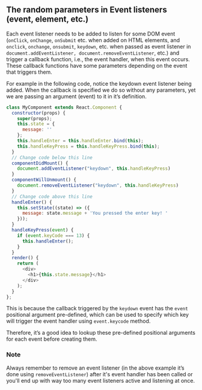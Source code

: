 ## The random parameters in Event listeners (event, element, etc.)
Each event listener needs to be added to listen for some DOM event (`onClick`, `onChange`, `onSubmit` etc. when added on HTML elements, and `onclick`, `onchange`, `onsubmit`, `keydown`, etc. when passed as event listener in `document.addEventListener, document.removeEventListener`, etc.) and trigger a callback function, i.e., the event handler, when this event occurs. These callback functions have some parameters depending on the event that triggers them.

For example in the following code, notice the keydown event listener being added. When the callback is specified we do so without any parameters, yet we are passing an argument (event) to it in it’s definition.
```js
class MyComponent extends React.Component {
  constructor(props) {
    super(props);
    this.state = {
      message: ''
    };
    this.handleEnter = this.handleEnter.bind(this);
    this.handleKeyPress = this.handleKeyPress.bind(this);
  }
  // Change code below this line
  componentDidMount() {
    document.addEventListener("keydown", this.handleKeyPress)
  }
  componentWillUnmount() {
    document.removeEventListener("keydown", this.handleKeyPress)
  }
  // Change code above this line
  handleEnter() {
    this.setState((state) => ({
      message: state.message + 'You pressed the enter key! '
    }));
  }
  handleKeyPress(event) {
    if (event.keyCode === 13) {
      this.handleEnter();
    }
  }
  render() {
    return (
      <div>
        <h1>{this.state.message}</h1>
      </div>
    );
  }
};
```
This is because the callback triggered by the `keydown` event has the `event` positional argument pre-defined, which can be used to specify which key will trigger the event handler using `event.keycode` method.

Therefore, it’s a good idea to lookup these pre-defined positional arguments for each event before creating them.

### Note
Always remember to remove an event listener (in the above example it’s done using `removeEventListener`) after it's event handler has been called or you'll end up with way too many event listeners active and listening at once.
